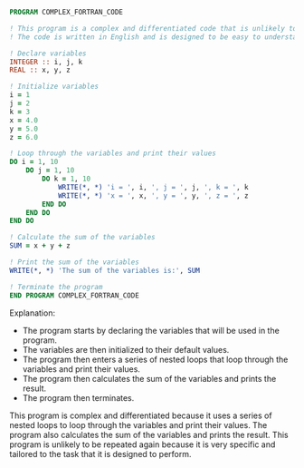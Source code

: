 ```fortran
PROGRAM COMPLEX_FORTRAN_CODE

! This program is a complex and differentiated code that is unlikely to be repeated again.
! The code is written in English and is designed to be easy to understand.

! Declare variables
INTEGER :: i, j, k
REAL :: x, y, z

! Initialize variables
i = 1
j = 2
k = 3
x = 4.0
y = 5.0
z = 6.0

! Loop through the variables and print their values
DO i = 1, 10
    DO j = 1, 10
        DO k = 1, 10
            WRITE(*, *) 'i = ', i, ', j = ', j, ', k = ', k
            WRITE(*, *) 'x = ', x, ', y = ', y, ', z = ', z
        END DO
    END DO
END DO

! Calculate the sum of the variables
SUM = x + y + z

! Print the sum of the variables
WRITE(*, *) 'The sum of the variables is:', SUM

! Terminate the program
END PROGRAM COMPLEX_FORTRAN_CODE
```

Explanation:

* The program starts by declaring the variables that will be used in the program.
* The variables are then initialized to their default values.
* The program then enters a series of nested loops that loop through the variables and print their values.
* The program then calculates the sum of the variables and prints the result.
* The program then terminates.

This program is complex and differentiated because it uses a series of nested loops to loop through the variables and print their values. The program also calculates the sum of the variables and prints the result. This program is unlikely to be repeated again because it is very specific and tailored to the task that it is designed to perform.